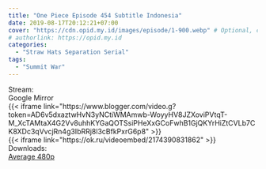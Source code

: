 ```yaml
---
title: "One Piece Episode 454 Subtitle Indonesia"
date: 2019-08-17T20:12:21+07:00
cover: "https://cdn.opid.my.id/images/episode/1-900.webp" # Optional, cover
# authorlink: https://opid.my.id
categories:
  - "Straw Hats Separation Serial"
tags:
  - "Summit War"
---
```

<div class="ui menu violet borderless inverted">
  <div class="header item active">
        Stream:
    </div>
  <a class="active item" data-tab="google">
    <i class="google drive icon"></i> Google
  </a>
  <a class="item nounderline" data-tab="mirror">
    <i class="odnoklassniki icon"></i> Mirror
  </a>
</div>
<div class="ui bottom attached tab segment active" style="border:0 !important;" data-tab="google">
{{< iframe link="https://www.blogger.com/video.g?token=AD6v5dxaztwHvN3yNCtiWMAmwb-WoyyHV8JZXoviPVtqT-M_XcTAMtaX4G2Vv8uhhKYGaQOTSsiPHeXxGCoFwhB1GjQKYrHiZtCVLb7CK8XDc3qVvcjRn4g3IbRRj8l3cBfkPxrG6p8" >}}
</div>
<div class="ui bottom attached tab segment" style="border:0 !important;" data-tab="mirror">
{{< iframe link="https://ok.ru/videoembed/2174390831862" >}}
</div>
<div class="ui menu violet borderless inverted">
  <div class="header item active">
        Downloads:
    </div>
  <a class="item nounderline" href="https://ouo.io/y6nMh6" target="_blank" rel="dofollow"><i class="google drive icon"></i>
    Average 480p</a>
</div>